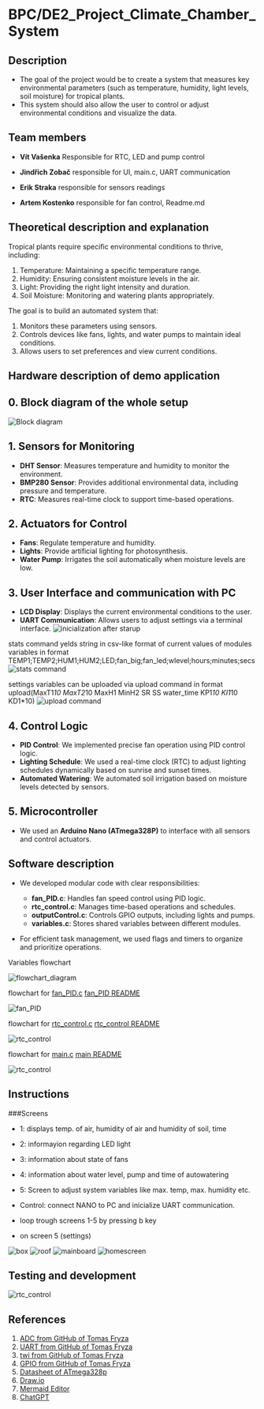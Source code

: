 # BPC/DE2_Project_Climate_Chamber_System

## Description
 - The goal of the project would be to create a system that measures key environmental parameters (such as temperature, humidity, light levels, soil moisture) for tropical plants.
 - This system should also allow the user to control or adjust environmental conditions and visualize the data.

## Team members

- **Vít Vašenka** Responsible for RTC, LED and pump control


- **Jindřich Zobač** responsible for UI, main.c, UART communication


- **Erik Straka** responsible for sensors readings


- **Artem Kostenko** responsible for fan control, Readme.md


## Theoretical description and explanation

Tropical plants require specific environmental conditions to thrive, including:

 1. Temperature: Maintaining a specific temperature range.
 2. Humidity: Ensuring consistent moisture levels in the air.
 3. Light: Providing the right light intensity and duration.
 4. Soil Moisture: Monitoring and watering plants appropriately.

The goal is to build an automated system that:

 1. Monitors these parameters using sensors.
 2. Controls devices like fans, lights, and water pumps to maintain ideal conditions.
 3. Allows users to set preferences and view current conditions.


## Hardware description of demo application

## 0. Block diagram of the whole setup
![Block diagram](images/schema.jpg)

## 1. Sensors for Monitoring
- **DHT Sensor**: Measures temperature and humidity to monitor the environment.
- **BMP280 Sensor**: Provides additional environmental data, including pressure and temperature.
- **RTC**: Measures real-time clock to support time-based operations.

## 2. Actuators for Control
- **Fans**: Regulate temperature and humidity.
- **Lights**: Provide artificial lighting for photosynthesis.
- **Water Pump**: Irrigates the soil automatically when moisture levels are low.

## 3. User Interface and communication with PC
- **LCD Display**: Displays the current environmental conditions to the user.
- **UART Communication**: Allows users to adjust settings via a terminal interface.
![inicialization after starup](images/screen_init.png)

stats command yelds string in csv-like format of current values of modules variables in format TEMP1;TEMP2;HUM1;HUM2;LED;fan_big;fan_led;wlevel;hours;minutes;secs
![stats command](images/screen_stats.png)

settings variables can be uploaded via upload command in format upload(MaxT1*10 MaxT2*10 MaxH1 MinH2 SR SS water_time KP1*10 KI1*10 KD1*10)
![upload command](images/screen_upload.png)

## 4. Control Logic
- **PID Control**: We implemented precise fan operation using PID control logic.
- **Lighting Schedule**: We used a real-time clock (RTC) to adjust lighting schedules dynamically based on sunrise and sunset times.
- **Automated Watering**: We automated soil irrigation based on moisture levels detected by sensors.

## 5. Microcontroller
- We used an **Arduino Nano (ATmega328P)** to interface with all sensors and control actuators.


## Software description
- We developed modular code with clear responsibilities:
  - **fan_PID.c**: Handles fan speed control using PID logic.
  - **rtc_control.c**: Manages time-based operations and schedules.
  - **outputControl.c**: Controls GPIO outputs, including lights and pumps.
  - **variables.c**: Stores shared variables between different modules.
 

- For efficient task management, we used flags and timers to organize and prioritize operations.

Variables flowchart

![flowchart_diagram](images/DE_2_diagram.svg)

flowchart for [fan_PID.c](lib/fan_PID.c)    [fan_PID README](lib/fan_senzor/fan_PID.md)

![fan_PID](images/fan_PID.svg)

flowchart for [rtc_control.c](lib/rtc_control.c)   [rtc_control README](lib/RTC/rtc_control.md)

![rtc_control](images/rtc_control.svg)

flowchart for [main.c](src/main.c)    [main README](src/main.md)

![rtc_control](images/main.svg)

## Instructions
###Screens
- 1: displays temp. of air, humidity of air and humidity of soil, time
- 2: informayion regarding LED light
- 3: information about state of fans
- 4: information about water level, pump and time of autowatering
- 5: Screen to adjust system variables like max. temp, max. humidity etc.

- Control: connect NANO to PC and inicialize UART communication.
- loop trough screens 1-5 by pressing b key
- on screen 5 (settings)

![box](images/box.jpg)
![roof](images/roof.jpg)
![mainboard](images/mainboard.jpg)
![homescreen](images/homescreen.jpg)


## Testing and development

![rtc_control](images/main.svg)

## References
1. [ADC from GitHub of Tomas Fryza](https://github.com/tomas-fryza/avr-course/tree/master/archive/labx-adc)
2. [UART from GitHub of Tomas Fryza](https://github.com/tomas-fryza/avr-course/tree/master/lab5-uart)
3. [twi from GitHub of Tomas Fryza](https://github.com/tomas-fryza/avr-course/tree/master/solutions/lab6-i2c-scan/lib/twi)
4. [GPIO from GitHub of Tomas Fryza](https://github.com/tomas-fryza/avr-course/tree/master/lab2-gpio)
5. [Datasheet of ATmega328p](https://www.microchip.com/en-us/product/ATmega328p)
6. [Draw.io](https://app.diagrams.net)
7. [Mermaid Editor](https://mermaid-js.github.io)
8. [ChatGPT](https://chatgpt.com)
